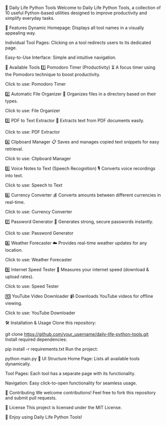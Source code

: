 🔧 Daily Life Python Tools
Welcome to Daily Life Python Tools, a collection of 10 useful Python-based utilities designed to improve productivity and simplify everyday tasks.

📌 Features
Dynamic Homepage: Displays all tool names in a visually appealing way.

Individual Tool Pages: Clicking on a tool redirects users to its dedicated page.

Easy-to-Use Interface: Simple and intuitive navigation.

🚀 Available Tools
1️⃣ Pomodoro Timer (Productivity) ⏳
A focus timer using the Pomodoro technique to boost productivity.

Click to use: Pomodoro Timer

2️⃣ Automatic File Organizer 📂
Organizes files in a directory based on their types.

Click to use: File Organizer

3️⃣ PDF to Text Extractor 📖
Extracts text from PDF documents easily.

Click to use: PDF Extractor

4️⃣ Clipboard Manager 📋
Saves and manages copied text snippets for easy retrieval.

Click to use: Clipboard Manager

5️⃣ Voice Notes to Text (Speech Recognition) 🎙️
Converts voice recordings into text.

Click to use: Speech to Text

6️⃣ Currency Converter 💰
Converts amounts between different currencies in real-time.

Click to use: Currency Converter

7️⃣ Password Generator 🔐
Generates strong, secure passwords instantly.

Click to use: Password Generator

8️⃣ Weather Forecaster ☁️
Provides real-time weather updates for any location.

Click to use: Weather Forecaster

9️⃣ Internet Speed Tester 🚀
Measures your internet speed (download & upload rates).

Click to use: Speed Tester

🔟 YouTube Video Downloader 📹
Downloads YouTube videos for offline viewing.

Click to use: YouTube Downloader

🛠️ Installation & Usage
Clone this repository:

git clone https://github.com/your_username/daily-life-python-tools.git
Install required dependencies:

pip install -r requirements.txt
Run the project:

python main.py
🎨 UI Structure
Home Page: Lists all available tools dynamically.

Tool Pages: Each tool has a separate page with its functionality.

Navigation: Easy click-to-open functionality for seamless usage.

🤝 Contributing
We welcome contributions! Feel free to fork this repository and submit pull requests.

📄 License
This project is licensed under the MIT License.

🌟 Enjoy using Daily Life Python Tools!
